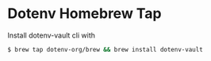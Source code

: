 # Dotenv Homebrew Tap

Install dotenv-vault cli with

```bash
$ brew tap dotenv-org/brew && brew install dotenv-vault
```
